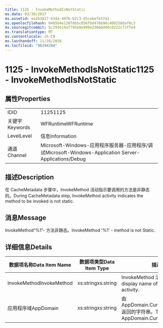 ```yaml
---
title: 1125 - InvokeMethodIsNotStatic
ms.date: 03/30/2017
ms.assetid: ea2b3827-63da-497b-b2c3-d5cebefe57a1
ms.openlocfilehash: 0405b4e1207db5c056fbd478b98c408258daf0c3
ms.sourcegitcommit: bc293b14af795e0e999e3304dd40c0222cf2ffe4
ms.translationtype: MT
ms.contentlocale: zh-CN
ms.lasthandoff: 11/26/2020
ms.locfileid: "96294204"
---
```

# <a name="1125---invokemethodisnotstatic"></a><span data-ttu-id="b2edb-102">1125 - InvokeMethodIsNotStatic</span><span class="sxs-lookup"><span data-stu-id="b2edb-102">1125 - InvokeMethodIsNotStatic</span></span>

## <a name="properties"></a><span data-ttu-id="b2edb-103">属性</span><span class="sxs-lookup"><span data-stu-id="b2edb-103">Properties</span></span>  
  
|||  
|-|-|  
|<span data-ttu-id="b2edb-104">ID</span><span class="sxs-lookup"><span data-stu-id="b2edb-104">ID</span></span>|<span data-ttu-id="b2edb-105">1125</span><span class="sxs-lookup"><span data-stu-id="b2edb-105">1125</span></span>|  
|<span data-ttu-id="b2edb-106">关键字</span><span class="sxs-lookup"><span data-stu-id="b2edb-106">Keywords</span></span>|<span data-ttu-id="b2edb-107">WFRuntime</span><span class="sxs-lookup"><span data-stu-id="b2edb-107">WFRuntime</span></span>|  
|<span data-ttu-id="b2edb-108">Level</span><span class="sxs-lookup"><span data-stu-id="b2edb-108">Level</span></span>|<span data-ttu-id="b2edb-109">信息</span><span class="sxs-lookup"><span data-stu-id="b2edb-109">Information</span></span>|  
|<span data-ttu-id="b2edb-110">通道</span><span class="sxs-lookup"><span data-stu-id="b2edb-110">Channel</span></span>|<span data-ttu-id="b2edb-111">Microsoft-Windows-应用程序服务器-应用程序/调试</span><span class="sxs-lookup"><span data-stu-id="b2edb-111">Microsoft-Windows-Application Server-Applications/Debug</span></span>|  
  
## <a name="description"></a><span data-ttu-id="b2edb-112">描述</span><span class="sxs-lookup"><span data-stu-id="b2edb-112">Description</span></span>  

 <span data-ttu-id="b2edb-113">在 CacheMetadata 步骤中，InvokeMethod 活动指示要调用的方法是非静态的。</span><span class="sxs-lookup"><span data-stu-id="b2edb-113">During CacheMetadata step, InvokeMethod activity indicates the method to be invoked is not static.</span></span>  
  
## <a name="message"></a><span data-ttu-id="b2edb-114">消息</span><span class="sxs-lookup"><span data-stu-id="b2edb-114">Message</span></span>  

 <span data-ttu-id="b2edb-115">InvokeMethod“%1”- 方法非静态。</span><span class="sxs-lookup"><span data-stu-id="b2edb-115">InvokeMethod '%1' - method is not Static.</span></span>  
  
## <a name="details"></a><span data-ttu-id="b2edb-116">详细信息</span><span class="sxs-lookup"><span data-stu-id="b2edb-116">Details</span></span>  
  
|<span data-ttu-id="b2edb-117">数据项名称</span><span class="sxs-lookup"><span data-stu-id="b2edb-117">Data Item Name</span></span>|<span data-ttu-id="b2edb-118">数据项类型</span><span class="sxs-lookup"><span data-stu-id="b2edb-118">Data Item Type</span></span>|<span data-ttu-id="b2edb-119">描述</span><span class="sxs-lookup"><span data-stu-id="b2edb-119">Description</span></span>|  
|--------------------|--------------------|-----------------|  
|<span data-ttu-id="b2edb-120">InvokeMethod</span><span class="sxs-lookup"><span data-stu-id="b2edb-120">InvokeMethod</span></span>|<span data-ttu-id="b2edb-121">xs:string</span><span class="sxs-lookup"><span data-stu-id="b2edb-121">xs:string</span></span>|<span data-ttu-id="b2edb-122">InvokeMethod 活动的显示名称。</span><span class="sxs-lookup"><span data-stu-id="b2edb-122">The display name of the InvokeMethod activity.</span></span>|  
|<span data-ttu-id="b2edb-123">应用程序域</span><span class="sxs-lookup"><span data-stu-id="b2edb-123">AppDomain</span></span>|<span data-ttu-id="b2edb-124">xs:string</span><span class="sxs-lookup"><span data-stu-id="b2edb-124">xs:string</span></span>|<span data-ttu-id="b2edb-125">由 AppDomain.CurrentDomain.FriendlyName 返回的字符串。</span><span class="sxs-lookup"><span data-stu-id="b2edb-125">The string returned by AppDomain.CurrentDomain.FriendlyName.</span></span>|
